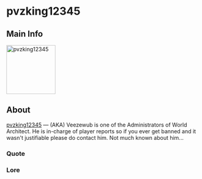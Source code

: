 # pvzking12345

## Main Info
<img class="" src="https://tr.rbxcdn.com/30DAY-AvatarHeadshot-C9F428C68361CE99C85F890861C77238-Png/420/420/AvatarHeadshot/Png/noFilter" alt="pvzking12345" style="width:128px;height:128px;">

## About
[pvzking12345](https://www.roblox.com/users/421030667/profile) — (AKA) Veezewub is one of the Administrators of World Architect. He is in-charge of player reports so if you ever get banned and it wasn't justifiable please do contact him. Not much known about him...

### Quote
<!-- Add a quote here -->

### Lore
<!-- Add lore here -->

